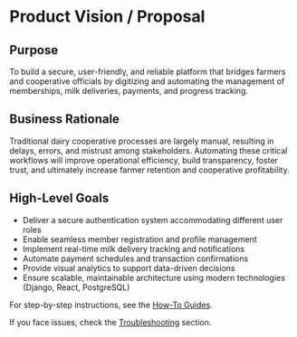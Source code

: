 # Product Vision / Proposal

## Purpose  
To build a secure, user-friendly, and reliable platform that bridges farmers and cooperative officials by digitizing and automating the management of memberships, milk deliveries, payments, and progress tracking.

## Business Rationale  
Traditional dairy cooperative processes are largely manual, resulting in delays, errors, and mistrust among stakeholders. Automating these critical workflows will improve operational efficiency, build transparency, foster trust, and ultimately increase farmer retention and cooperative profitability.

## High-Level Goals  
- Deliver a secure authentication system accommodating different user roles  
- Enable seamless member registration and profile management  
- Implement real-time milk delivery tracking and notifications  
- Automate payment schedules and transaction confirmations  
- Provide visual analytics to support data-driven decisions  
- Ensure scalable, maintainable architecture using modern technologies (Django, React, PostgreSQL)

For step-by-step instructions, see the [How-To Guides](./how-to-guide.md).

If you face issues, check the [Troubleshooting](./troubleshooting.md) section.

